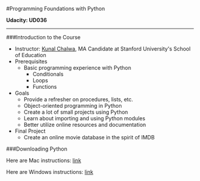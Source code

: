 #Programming Foundations with Python

**Udacity: UD036**

---

###Introduction to the Course

* Instructor: [Kunal Chalwa](https://www.linkedin.com/in/chawlak), MA Candidate at Stanford University's School of Education
* Prerequisites
	* Basic programming experience with Python
		* Conditionals
		* Loops
		* Functions
* Goals
	* Provide a refresher on procedures, lists, etc. 
	* Object-oriented programming in Python
	* Create a lot of small projects using Python
	* Learn about importing and using Python modules
	* Better utilize online resources and documentation
* Final Project
	* Create an online movie database in the spirit of IMDB
	
###Downloading Python

Here are Mac instructions: [link](https://s3.amazonaws.com/udacity-hosted-downloads/ud036/How+to+install+Python+on+a+Mac.pdf)

Here are Windows instructions: [link](https://s3.amazonaws.com/udacity-hosted-downloads/ud036/How+to+install+Python+on+Windows.pdf)